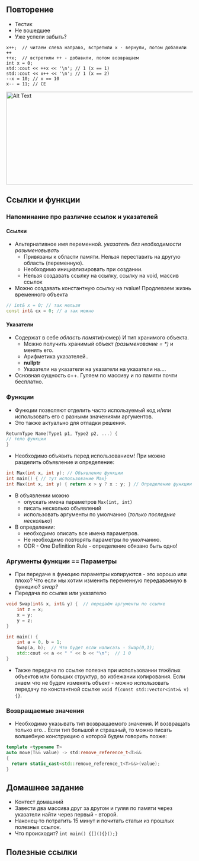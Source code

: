 ## Повторение
  - Тестик
  - Не вошедшее
  - Уже успели забыть?

```с++
x++;  // читаем слева направо, встретили х - вернули, потом добавили ++
++x;  // встретили ++ - добавили, потом возвращаем
int x = 0;
std::cout << ++x << '\n'; // 1 (x == 1)
std::cout << x++ << '\n'; // 1 (x == 2)
--x = 10; // x == 10
x-- = 11; // CE
```
<img src="https://github.com/user-attachments/assets/73bde8a1-3aca-47fa-9e08-ae0f451a9be2" alt="Alt Text" width="600" height="250">

## Ссылки и функции
### Напоминание про различие ссылок и указателей
#### Ссылки
  - Альтернативное имя переменной. _указатель без необходимости разыменовывать_
    - Привязаны к области памяти. Нельзя переставить на другую область (переменную).
    - Необходимо инициализировать при создании.
    - Нельзя создавать ссылку на ссылку, ссылку на void, массив ссылок
  - Можно создавать константную ссылку на rvalue! Продлеваем жизнь временного объекта
```c++
// int& x = 0; // так нельзя
const int& cx = 0; // а так можно
```
#### Указатели
  - Содержат в себе _область памяти_(номер) И тип хранимого объекта.
    - Можно получить хранимый объект _(разыменование = *)_ и менять его.
    - Арифметика указателей..
    - **nullptr**
    - Указатели на указатели на указатели на указатели на....
  - Основная сущность с++. Гуляем по массиву и по памяти почти бесплатно.
    
### Функции
  - Функции позволяют отделить часто используемый код и/или использовать его с разными значениями аргументов.
  - Это также актуально для отладки решения.
```c++
ReturnType Name(Type1 p1, Type2 p2, ...) {
// тело функции
}
```
  - Необходимо объявить перед использованием! При можно разделить объявление и определение:
```c++
int Max(int x, int y); // Объявление функции
int main() { // тут использование Max}
int Max(int x, int y) { return x > y ? x : y; } // Определение функции
```
  - В объявлении можно
    - опускать имена параметров `Max(int, int)`
    - писать несколько объявлений
    - использовать аргументы по умолчанию (_только последние несколько_)
  - В определении:
    - необходимо описать все имена параметров.
    - Не необходимо повторять параметры по умолчанию.
    - ODR - One Definition Rule - определение обязано быть одно!

### Аргументы функции == Параметры
  - При передаче в функцию параметры копируются - это хорошо или плохо? Что если мы хотим изменить переменную передаваемую в функцию? _swap?_
  - Передача по ссылке или указателю
```c++
void Swap(int& x, int& y) {  // передаём аргументы по ссылке
    int z = x;
    x = y;
    y = z;
}

int main() {
    int a = 0, b = 1;
    Swap(a, b);  // Что будет если написать - Swap(0,1); 
    std::cout << a << " " << b << "\n";  // 1 0
}
```
  - Также передача по ссылке полезна при использовании тяжёлых объектов или больших структур, во избежании копирования. Если знаем что не будем изменять объект - можно использовать передачу по константной ссылке `void f(const std::vector<int>& v) {}`.
    
### Возвращаемые значения
  - Необходимо указывать тип возвращаемого значения. И возвращать только его... Если тип большой и страшный, то можно писать волшебную конструкцию о которой будем говорить позже: 
```c++
template <typename T>
auto move(T&& value) -> std:remove_reference_t<T>&&
{
  return static_cast<std::remove_reference_t<T>&&>(value);
}
```
## Домашнее задание
  - Контест домашний
  - Завести два массива друг за другом и гуляя по памяти через указатели найти через первый - второй.
  - Наконец-то потратить 15 минут и почитать статьи из прошлых полезных ссылок.
  - Что происходит? ```int main() {[](){}();}```
## Полезные ссылки
